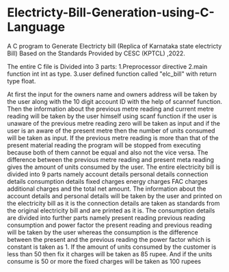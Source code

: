# Electricty-Bill-Generation-using-C-Language
A C program to Generate Electricty bill (Replica of Karnataka state electricty Bill) Based on the Standards Provided by CESC (KPTCL) ,2022.

The entire C file is Divided into 3 parts:
1.Preprocessor directive
2.main function int int as type.
3.user defined function called "elc_bill" with return type float.

At first the input for the owners name and owners address will be taken by the user along with the 10 digit account ID with the help of scannef  function.
Then the information about the previous metre reading and current metre reading will be taken by the user himself using scanf function if the user is unaware of the previous metre reading zero will be taken as input and if the user is an aware of the present metre  then the number of units consumed will be taken as input.
If the previous metre reading is more than that of the present material reading the program will be stopped from executing because both of them cannot be equal and also not the vice versa.
The difference between the previous metre reading and present meta reading gives the amount of units consumed by the user.
The entire electricity bill is divided into 9 parts namely account details personal details connection details consumption details fixed charges energy charges FAC charges additional charges and the total net amount.
The information about the account details and personal details will be taken by the user and printed on the electricity bill as it is
 the connection details are taken as standards from the original electricity bill and are printed as it is.
The consumption details are divided into further parts namely present reading previous reading consumption and power factor the present reading and previous reading will be taken by the user whereas the consumption is the difference between the present and the previous reading the power factor which is constant is taken as 1.
If the amount of units consumed by the customer is less than 50 then fix it charges will be taken as 85 rupee. And if the units consume is 50 or more the fixed charges will be taken as 100 rupees
